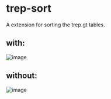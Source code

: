 # trep-sort
A extension for sorting the trep.gt tables.

## with:
![image](https://github.com/chamale-rac/trep-sort/assets/63200593/23c6f6d3-a4af-428e-8d50-d206d8cbff2a)

## without:
![image](https://github.com/chamale-rac/trep-sort/assets/63200593/2e9b0935-af80-4e1f-99aa-7cfb30efb1eb)
